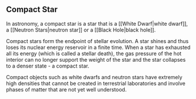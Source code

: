 ## Compact Star

In astronomy, a compact star is a star that is a [[White Dwarf|white dwarf]], a [[Neutron Stars|neutron star]] or a [[Black Hole|black hole]].

Compact stars form the endpoint of stellar evolution. A star shines and thus loses its nuclear energy reservoir in a finite time. When a star has exhausted all its energy (which is called a stellar death), the gas pressure of the hot interior can no longer support the weight of the star and the star collapses to a denser state - a compact star.

Compact objects such as white dwarfs and neutron stars have extremely high densities that cannot be created in terrestrial laboratories and involve phases of matter that are not yet well understood.
